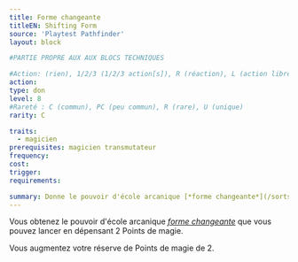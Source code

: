 ```yaml
---
title: Forme changeante
titleEN: Shifting Form
source: 'Playtest Pathfinder'
layout: block

#PARTIE PROPRE AUX AUX BLOCS TECHNIQUES

#Action: (rien), 1/2/3 (1/2/3 action[s]), R (réaction), L (action libre)
action: 
type: don
level: 8
#Rareté : C (commun), PC (peu commun), R (rare), U (unique)
rarity: C

traits:
  - magicien
prerequisites: magicien transmutateur
frequency: 
cost: 
trigger: 
requirements:

summary: Donne le pouvoir d'école arcanique [*forme changeante*](/sorts/forme-changeante.html)
---
```


Vous obtenez le pouvoir d'école arcanique [*forme changeante*](/sorts/forme-changeante.html) que vous pouvez lancer en dépensant 2 Points de magie.

Vous augmentez votre réserve de Points de magie de 2.
